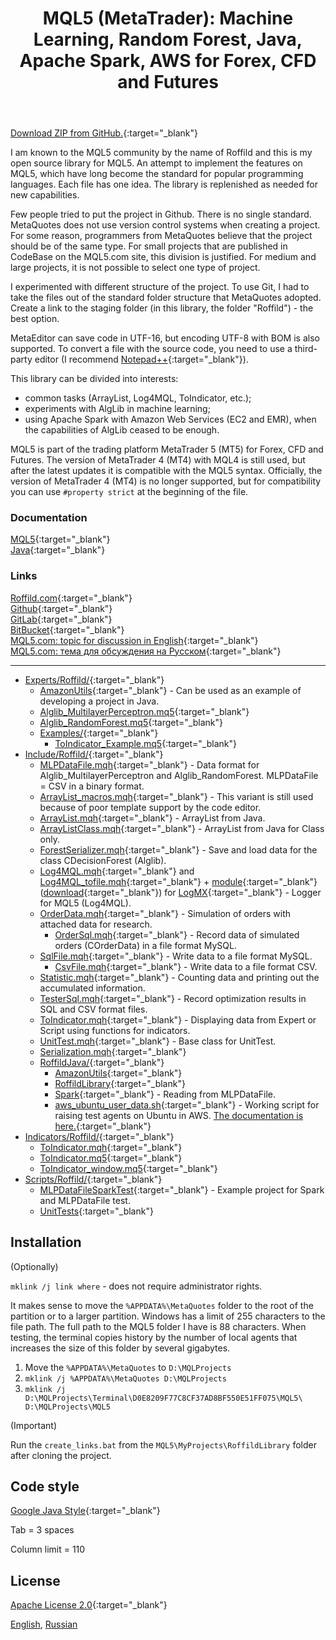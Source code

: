 ﻿---
title: "MQL5 (MetaTrader): Machine Learning, Random Forest, Java, Apache Spark, AWS for Forex, CFD and Futures"
pgtitle: Roffild's Library
---
[Download ZIP from GitHub.](https://github.com/Roffild/RoffildLibrary/archive/master.zip){:target="_blank"}

I am known to the MQL5 community by the name of Roffild and this is my open source library for MQL5.
An attempt to implement the features on MQL5, which have long become the standard for popular programming languages.
Each file has one idea. The library is replenished as needed for new capabilities.

Few people tried to put the project in Github. There is no single standard.
MetaQuotes does not use version control systems when creating a project.
For some reason, programmers from MetaQuotes believe that the project should be of the same type.
For small projects that are published in CodeBase on the MQL5.com site, this division is justified.
For medium and large projects, it is not possible to select one type of project.

I experimented with different structure of the project.
To use Git, I had to take the files out of the standard folder structure that MetaQuotes adopted.
Create a link to the staging folder (in this library, the folder "Roffild") - the best option.

MetaEditor can save code in UTF-16, but encoding UTF-8 with BOM is also supported.
To convert a file with the source code, you need to use a third-party editor (I recommend [Notepad++](https://notepad-plus-plus.org/){:target="_blank"}).

This library can be divided into interests:
* common tasks (ArrayList, Log4MQL, ToIndicator, etc.);
* experiments with AlgLib in machine learning;
* using Apache Spark with Amazon Web Services (EC2 and EMR), when the capabilities of AlgLib ceased to be enough.

MQL5 is part of the trading platform MetaTrader 5 (MT5) for Forex, CFD and Futures. The version of MetaTrader 4 (MT4) with MQL4 is still used, but after the latest updates it is compatible with the MQL5 syntax. Officially, the version of MetaTrader 4 (MT4) is no longer supported, but for compatibility you can use ``` #property strict ``` at the beginning of the file.

### Documentation
[MQL5](https://roffild.com/mql5/){:target="_blank"}<br/>
[Java](https://roffild.com/java/){:target="_blank"}

### Links
[Roffild.com](https://roffild.com/){:target="_blank"}<br/>
[Github](https://github.com/Roffild/RoffildLibrary){:target="_blank"}<br/>
[GitLab](https://gitlab.com/Roffild/RoffildLibrary){:target="_blank"}<br/>
[BitBucket](https://bitbucket.org/Roffild/roffildlibrary/){:target="_blank"}<br/>
[MQL5.com: topic for discussion in English](https://www.mql5.com/en/forum/247134){:target="_blank"}<br/>
[MQL5.com: тема для обсуждения на Русском](https://www.mql5.com/ru/forum/245373){:target="_blank"}

-----------------
* [Experts/Roffild/](https://github.com/Roffild/RoffildLibrary/blob/master/Experts/Roffild/){:target="_blank"}
  * [AmazonUtils](https://github.com/Roffild/RoffildLibrary/blob/master/Experts/Roffild/AmazonUtils){:target="_blank"} - Can be used as an example of developing a project in Java.
  * [Alglib_MultilayerPerceptron.mq5](https://github.com/Roffild/RoffildLibrary/blob/master/Experts/Roffild/Alglib_MultilayerPerceptron.mq5){:target="_blank"}
  * [Alglib_RandomForest.mq5](https://github.com/Roffild/RoffildLibrary/blob/master/Experts/Roffild/Alglib_RandomForest.mq5){:target="_blank"}
  * [Examples/](https://github.com/Roffild/RoffildLibrary/blob/master/Experts/Roffild/Examples/){:target="_blank"}
    * [ToIndicator_Example.mq5](https://github.com/Roffild/RoffildLibrary/blob/master/Experts/Roffild/Examples/ToIndicator_Example.mq5){:target="_blank"}
* [Include/Roffild/](https://github.com/Roffild/RoffildLibrary/blob/master/Include/Roffild/){:target="_blank"}
  * [MLPDataFile.mqh](https://github.com/Roffild/RoffildLibrary/blob/master/Include/Roffild/MLPDataFile.mqh){:target="_blank"} - Data format for Alglib_MultilayerPerceptron and Alglib_RandomForest. MLPDataFile = CSV in a binary format.
  * [ArrayList_macros.mqh](https://github.com/Roffild/RoffildLibrary/blob/master/Include/Roffild/ArrayList_macros.mqh){:target="_blank"} - This variant is still used because of poor template support by the code editor.
  * [ArrayList.mqh](https://github.com/Roffild/RoffildLibrary/blob/master/Include/Roffild/ArrayList.mqh){:target="_blank"} - ArrayList from Java.
  * [ArrayListClass.mqh](https://github.com/Roffild/RoffildLibrary/blob/master/Include/Roffild/ArrayListClass.mqh){:target="_blank"} - ArrayList from Java for Class only.
  * [ForestSerializer.mqh](https://github.com/Roffild/RoffildLibrary/blob/master/Include/Roffild/ForestSerializer.mqh){:target="_blank"} - Save and load data for the class CDecisionForest (Alglib).
  * [Log4MQL.mqh](https://github.com/Roffild/RoffildLibrary/blob/master/Include/Roffild/Log4MQL.mqh){:target="_blank"} and [Log4MQL_tofile.mqh](https://github.com/Roffild/RoffildLibrary/blob/master/Include/Roffild/Log4MQL_tofile.mqh){:target="_blank"} + [module](https://github.com/Roffild/RoffildLibrary/blob/master/Include/Roffild/LogMX){:target="_blank"} ([download](https://roffild.com/Log4MQLParser.zip){:target="_blank"}) for [LogMX](http://www.logmx.com/){:target="_blank"} - Logger for MQL5 (Log4MQL).
  * [OrderData.mqh](https://github.com/Roffild/RoffildLibrary/blob/master/Include/Roffild/OrderData.mqh){:target="_blank"} - Simulation of orders with attached data for research.
    * [OrderSql.mqh](https://github.com/Roffild/RoffildLibrary/blob/master/Include/Roffild/OrderSql.mqh){:target="_blank"} - Record data of simulated orders (COrderData) in a file format MySQL.
  * [SqlFile.mqh](https://github.com/Roffild/RoffildLibrary/blob/master/Include/Roffild/SqlFile.mqh){:target="_blank"} - Write data to a file format MySQL.
    * [CsvFile.mqh](https://github.com/Roffild/RoffildLibrary/blob/master/Include/Roffild/CsvFile.mqh){:target="_blank"} - Write data to a file format CSV.
  * [Statistic.mqh](https://github.com/Roffild/RoffildLibrary/blob/master/Include/Roffild/Statistic.mqh){:target="_blank"} - Counting data and printing out the accumulated information.
  * [TesterSql.mqh](https://github.com/Roffild/RoffildLibrary/blob/master/Include/Roffild/TesterSql.mqh){:target="_blank"} - Record optimization results in SQL and CSV format files.
  * [ToIndicator.mqh](https://github.com/Roffild/RoffildLibrary/blob/master/Include/Roffild/ToIndicator.mqh){:target="_blank"} - Displaying data from Expert or Script using functions for indicators.
  * [UnitTest.mqh](https://github.com/Roffild/RoffildLibrary/blob/master/Include/Roffild/UnitTest.mqh){:target="_blank"} - Base class for UnitTest.
  * [Serialization.mqh](https://github.com/Roffild/RoffildLibrary/blob/master/Include/Roffild/Serialization.mqh){:target="_blank"}
  * [RoffildJava/](https://github.com/Roffild/RoffildLibrary/blob/master/Include/Roffild/RoffildJava/){:target="_blank"}
    * [AmazonUtils](https://github.com/Roffild/RoffildLibrary/blob/master/Include/Roffild/RoffildJava/AmazonUtils/){:target="_blank"}
    * [RoffildLibrary](https://github.com/Roffild/RoffildLibrary/blob/master/Include/Roffild/RoffildJava/RoffildLibrary/){:target="_blank"}
    * [Spark](https://github.com/Roffild/RoffildLibrary/blob/master/Include/Roffild/RoffildJava/Spark/){:target="_blank"} - Reading from MLPDataFile.
    * [aws_ubuntu_user_data.sh](https://github.com/Roffild/RoffildLibrary/blob/master/Include/Roffild/RoffildJava/AmazonUtils/src/main/resources/aws_ubuntu_user_data.sh){:target="_blank"} - Working script for raising test agents on Ubuntu in AWS. [The documentation is here.](https://roffild.com/agents.html){:target="_blank"}
* [Indicators/Roffild/](https://github.com/Roffild/RoffildLibrary/blob/master/Indicators/Roffild/){:target="_blank"}
  * [ToIndicator.mqh](https://github.com/Roffild/RoffildLibrary/blob/master/Indicators/Roffild/ToIndicator.mqh){:target="_blank"}
  * [ToIndicator.mq5](https://github.com/Roffild/RoffildLibrary/blob/master/Indicators/Roffild/ToIndicator.mq5){:target="_blank"}
  * [ToIndicator_window.mq5](https://github.com/Roffild/RoffildLibrary/blob/master/Indicators/Roffild/ToIndicator_window.mq5){:target="_blank"}
* [Scripts/Roffild/](https://github.com/Roffild/RoffildLibrary/blob/master/Scripts/Roffild/){:target="_blank"}
  * [MLPDataFileSparkTest](https://github.com/Roffild/RoffildLibrary/blob/master/Scripts/Roffild/MLPDataFileSparkTest){:target="_blank"} - Example project for Spark and MLPDataFile test.
  * [UnitTests](https://github.com/Roffild/RoffildLibrary/blob/master/Scripts/Roffild/UnitTests){:target="_blank"}

## Installation

(Optionally)

``` mklink /j link where ``` - does not require administrator rights.

It makes sense to move the ``` %APPDATA%\MetaQuotes ``` folder to the root of the partition or to a larger partition.
Windows has a limit of 255 characters to the file path. The full path to the MQL5 folder I have is 88 characters.
When testing, the terminal copies history by the number of local agents that increases the size of this folder by several gigabytes.
1. Move the ``` %APPDATA%\MetaQuotes ``` to ``` D:\MQLProjects ```
2. ``` mklink /j %APPDATA%\MetaQuotes D:\MQLProjects ```
3. ``` mklink /j D:\MQLProjects\Terminal\D0E8209F77C8CF37AD8BF550E51FF075\MQL5\ D:\MQLProjects\MQL5 ```

(Important)

Run the ``` create_links.bat ``` from the ``` MQL5\MyProjects\RoffildLibrary ``` folder after cloning the project.

## Code style

[Google Java Style](https://google.github.io/styleguide/javaguide.html){:target="_blank"}

Tab = 3 spaces

Column limit = 110

## License

[Apache License 2.0](https://github.com/Roffild/RoffildLibrary/blob/master/LICENSE){:target="_blank"}

<a href="https://roffild.com/" hreflang="en">English</a>, <a href="https://roffild.com/ru/" hreflang="ru">Russian</a>
